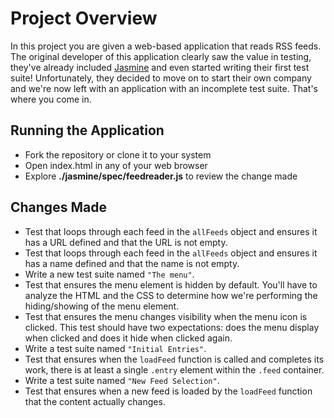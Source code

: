 # Project Overview

In this project you are given a web-based application that reads RSS feeds. The original developer of this application clearly saw the value in testing, they've already included [Jasmine](http://jasmine.github.io/) and even started writing their first test suite! Unfortunately, they decided to move on to start their own company and we're now left with an application with an incomplete test suite. That's where you come in.

## Running the Application
- Fork the repository or clone it to your system
- Open index.html in any of your web browser
- Explore **./jasmine/spec/feedreader.js** to review the change made

## Changes Made

- Test that loops through each feed in the `allFeeds` object and ensures it has a URL defined and that the URL is not empty.
- Test that loops through each feed in the `allFeeds` object and ensures it has a name defined and that the name is not empty.
- Write a new test suite named `"The menu"`.
- Test that ensures the menu element is hidden by default. You'll have to analyze the HTML and the CSS to determine how we're performing the hiding/showing of the menu element.
- Test that ensures the menu changes visibility when the menu icon is clicked. This test should have two expectations: does the menu display when clicked and does it hide when clicked again.
- Write a test suite named `"Initial Entries"`.
- Test that ensures when the `loadFeed` function is called and completes its work, there is at least a single `.entry` element within the `.feed` container.
- Write a test suite named `"New Feed Selection"`.
- Test that ensures when a new feed is loaded by the `loadFeed` function that the content actually changes.
